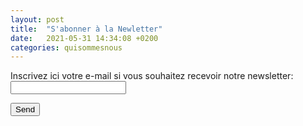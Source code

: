 ```yaml
---
layout: post
title:  "S'abonner à la Newletter"
date:   2021-05-31 14:34:08 +0200
categories: quisommesnous
---
```

<form
  action="https://formspree.io/f/mdoyglpg"
  method="POST"
>
  <label>
    Inscrivez ici votre e-mail si vous souhaitez recevoir notre newsletter:<br>
    <input type="email" name="_replyto">
  </label>

  <button type="submit">Send</button>
</form>
